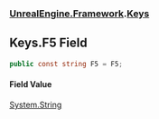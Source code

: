 ### [UnrealEngine.Framework](./UnrealEngine-Framework.md 'UnrealEngine.Framework').[Keys](./Keys.md 'UnrealEngine.Framework.Keys')
## Keys.F5 Field
  
```csharp
public const string F5 = F5;
```
#### Field Value
[System.String](https://docs.microsoft.com/en-us/dotnet/api/System.String 'System.String')  
